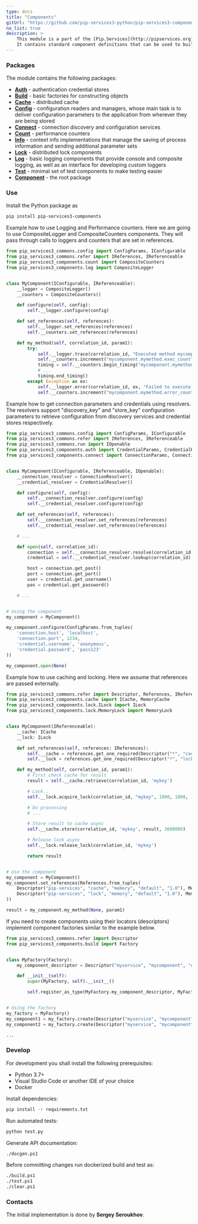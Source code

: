 ```yaml
---
type: docs
title: "Components"
gitUrl: "https://github.com/pip-services3-python/pip-services3-components-python"
no_list: true
description: > 
    This module is a part of the [Pip.Services](http://pipservices.org) polyglot microservices toolkit.
    It contains standard component definitions that can be used to build applications and services.
---
```



### Packages

The module contains the following packages:

* [**Auth**](auth) - authentication credential stores
* [**Build**](build) - basic factories for constructing objects
* [**Cache**](cache) - distributed cache
* [**Config**](config) - configuration readers and managers, whose main task is to deliver configuration parameters to the application from wherever they are being stored
* [**Connect**](connect) - connection discovery and configuration services
* [**Count**](count) - performance counters
* [**Info**](info) - context info implementations that manage the saving of process information and sending additional parameter sets
* [**Lock**](lock) - distributed lock components
* [**Log**](log) - basic logging components that provide console and composite logging, as well as an interface for developing custom loggers
* [**Test**](test) - minimal set of test components to make testing easier
* [**Component**](component) - the root package



### Use

Install the Python package as
```bash
pip install pip-services3-components
```

Example how to use Logging and Performance counters.
Here we are going to use CompositeLogger and CompositeCounters components.
They will pass through calls to loggers and counters that are set in references.

```python
from pip_services3_commons.config import ConfigParams, IConfigurable
from pip_services3_commons.refer import IReferences, IReferenceable
from pip_services3_components.count import CompositeCounters
from pip_services3_components.log import CompositeLogger


class MyComponent(IConfigurable, IReferenceable):
    __logger = CompositeLogger()
    __counters = CompositeCounters()

    def configure(self, config):
        self.__logger.configure(config)

    def set_references(self, references):
        self.__logger.set_references(references)
        self.__counters.set_references(references)

    def my_method(self, correlation_id, param1):
        try:
            self.__logger.trace(correlation_id, "Executed method mycomponent.mymethod")
            self.__counters.increment("mycomponent.mymethod.exec_count", 1)
            timing = self.__counters.begin_timing("mycomponent.mymethod.exec_time")
            # ...
            timing.end_timing()
        except Exception as ex:
            self.__logger.error(correlation_id, ex, "Failed to execute mycomponent.mymethod")
            self.__counters.increment("mycomponent.mymethod.error_count", 1)
```

Example how to get connection parameters and credentials using resolvers.
The resolvers support "discovery_key" and "store_key" configuration parameters
to retrieve configuration from discovery services and credential stores respectively.

```python
from pip_services3_commons.config import ConfigParams, IConfigurable
from pip_services3_commons.refer import IReferences, IReferenceable
from pip_services3_commons.run import IOpenable
from pip_services3_components.auth import CredentialParams, CredentialResolver
from pip_services3_components.connect import ConnectionParams, ConnectionResolver


class MyComponent(IConfigurable, IReferenceable, IOpenable):
    __connection_resolver = ConnectionResolver()
    __credential_resolver = CredentialResolver()

    def configure(self, config):
        self.__connection_resolver.configure(config)
        self.__credential_resolver.configure(config)

    def set_references(self, references):
        self.__connection_resolver.set_references(references)
        self.__credential_resolver.set_references(references)

    # ...

    def open(self, correlation_id):
        connection = self.__connection_resolver.resolve(correlation_id)
        credential = self.__credential_resolver.lookup(correlation_id)

        host = connection.get_post()
        port = connection.get_port()
        user = credential.get_username()
        pas = credential.get_password()

    # ...


# Using the component
my_component = MyComponent()

my_component.configure(ConfigParams.from_tuples(
    'connection.host', 'localhost',
    'connection.port', 1234,
    'credential.username', 'anonymous',
    'credential.password', 'pass123'
))

my_component.open(None)
```

Example how to use caching and locking.
Here we assume that references are passed externally.

```python
from pip_services3_commons.refer import Descriptor, References, IReferences, IReferenceable
from pip_services3_components.cache import ICache, MemoryCache
from pip_services3_components.lock.ILock import ILock
from pip_services3_components.lock.MemoryLock import MemoryLock


class MyComponent(IReferenceable):
    __cache: ICache
    __lock: ILock

    def set_references(self, references: IReferences):
        self.__cache = references.get_one_required(Descriptor("*", "cache", "*", "*", "1.0"))
        self.__lock = references.get_one_required(Descriptor("*", "lock", "*", "*", "1.0"))

    def my_method(self, correlation_id, param1):
        # First check cache for result
        result = self.__cache.retrieve(correlation_id, 'mykey')

        # Lock..
        self.__lock.acquire_lock(correlation_id, "mykey", 1000, 1000, )

        # Do processing
        # ...

        # Store result to cache async
        self.__cache.store(correlation_id, 'mykey', result, 3600000)

        # Release lock async
        self.__lock.release_lock(correlation_id, 'mykey')

        return result


# Use the component
my_component = MyComponent()
my_component.set_references(References.from_tuples(
    Descriptor("pip-services", "cache", "memory", "default", "1.0"), MemoryCache(),
    Descriptor("pip-services", "lock", "memory", "default", "1.0"), MemoryLock(),
))

result = my_component.my_method(None, param1)
```

If you need to create components using their locators (descriptors) implement 
component factories similar to the example below.

```python
from pip_services3_commons.refer import Descriptor
from pip_services3_components.build import Factory


class MyFactory(Factory):
    my_component_descriptor = Descriptor("myservice", "mycomponent", "default", "*", "1.0")

    def __init__(self):
        super(MyFactory, self).__init__()

        self.register_as_type(MyFactory.my_component_descriptor, MyFactory)


# Using the factory
my_factory = MyFactory()
my_component1 = my_factory.create(Descriptor("myservice", "mycomponent", "default", "myComponent1", "1.0"))
my_component2 = my_factory.create(Descriptor("myservice", "mycomponent", "default", "myComponent2", "1.0"))

...
```

### Develop

For development you shall install the following prerequisites:
* Python 3.7+
* Visual Studio Code or another IDE of your choice
* Docker

Install dependencies:
```bash
pip install -r requirements.txt
```

Run automated tests:
```bash
python test.py
```

Generate API documentation:
```bash
./docgen.ps1
```

Before committing changes run dockerized build and test as:
```bash
./build.ps1
./test.ps1
./clear.ps1
```

### Contacts

The initial implementation is done by **Sergey Seroukhov**.
